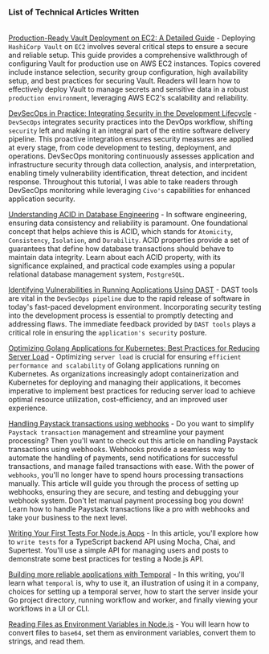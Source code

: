 ### List of Technical Articles Written
\
[Production-Ready Vault Deployment on EC2: A Detailed Guide](https://dev.to/ifedayo/production-ready-vault-deployment-on-ec2-a-detailed-guide-19g0) - Deploying `HashiCorp Vault` on `EC2` involves several critical steps to ensure a secure and reliable setup. This guide provides a comprehensive walkthrough of configuring Vault for production use on AWS EC2 instances. Topics covered include instance selection, security group configuration, high availability setup, and best practices for securing Vault. Readers will learn how to effectively deploy Vault to manage secrets and sensitive data in a robust `production environment`, leveraging AWS EC2's scalability and reliability.

[DevSecOps in Practice: Integrating Security in the Development Lifecycle](https://www.civo.com/learn/devsecops-monitoring) - `DevSecOps` integrates security practices into the DevOps workflow, shifting `security` left and making it an integral part of the entire software delivery pipeline. This proactive integration ensures security measures are applied at every stage, from code development to testing, deployment, and operations. DevSecOps monitoring continuously assesses application and infrastructure security through data collection, analysis, and interpretation, enabling timely vulnerability identification, threat detection, and incident response.
Throughout this tutorial, I was able to take readers through DevSecOps monitoring while leveraging `Civo's` capabilities for enhanced application security.

[Understanding ACID in Database Engineering](https://theifedayo.medium.com/understanding-acid-in-database-engineering-5abf9259cdc5) - In software engineering, ensuring data consistency and reliability is paramount. One foundational concept that helps achieve this is ACID, which stands for `Atomicity`, `Consistency`, `Isolation`, and `Durability`. ACID properties provide a set of guarantees that define how database transactions should behave to maintain data integrity. Learn about each ACID property, with its significance explained, and practical code examples using a popular relational database management system, `PostgreSQL`.

[Identifying Vulnerabilities in Running Applications Using DAST](https://semaphoreci.com/blog/dast-tools) - DAST tools are vital in the `DevSecOps pipeline` due to the rapid release of software in today's fast-paced development environment. Incorporating security testing into the development process is essential to promptly detecting and addressing flaws. The immediate feedback provided by `DAST tools` plays a critical role in ensuring the `application's security` posture.

[Optimizing Golang Applications for Kubernetes: Best Practices for Reducing Server Load](https://earthly.dev/blog/optimize-golang-for-kubernetes/) - Optimizing `server load` is crucial for ensuring `efficient performance and scalability` of Golang applications running on Kubernetes. As organizations increasingly adopt containerization and Kubernetes for deploying and managing their applications, it becomes imperative to implement best practices for reducing server load to achieve optimal resource utilization, cost-efficiency, and an improved user experience.

[Handling Paystack transactions using webhooks](https://dev.to/ifedayo/handling-paystack-transactions-using-webhooks-4k61) - Do you want to simplify `Paystack transaction` management and streamline your payment processing? Then you'll want to check out this article on handling Paystack transactions using webhooks. Webhooks provide a seamless way to automate the handling of payments, send notifications for successful transactions, and manage failed transactions with ease. With the power of `webhooks`, you'll no longer have to spend hours processing transactions manually. This article will guide you through the process of setting up webhooks, ensuring they are secure, and testing and debugging your webhook system.
Don't let manual payment processing bog you down! Learn how to handle Paystack transactions like a pro with webhooks and take your business to the next level.

[Writing Your First Tests For Node.js Apps](https://dev.to/ifedayo/writing-your-first-tests-for-nodejs-apps-h5p) - In this article, you'll explore how to `write tests` for a TypeScript backend API using Mocha, Chai, and Supertest. You'll use a simple API for managing users and posts to demonstrate some best practices for testing a Node.js API.

[Building more reliable applications with Temporal](https://medium.com/@theifedayo/building-more-reliable-applications-with-temporal-7e7aa8868f40) - In this writing, you'll learn what `temporal` is, why to use it, an illustration of using it in a company, choices for setting up a temporal server, how to start the server inside your Go project directory, running workflow and worker, and finally viewing your workflows in a UI or CLI.

[Reading Files as Environment Variables in Node.js](https://dev.to/ifedayo/reading-files-as-environment-variables-in-nodejs-57g3) - You will learn how to convert files to `base64`, set them as environment variables, convert them to strings, and read them.

